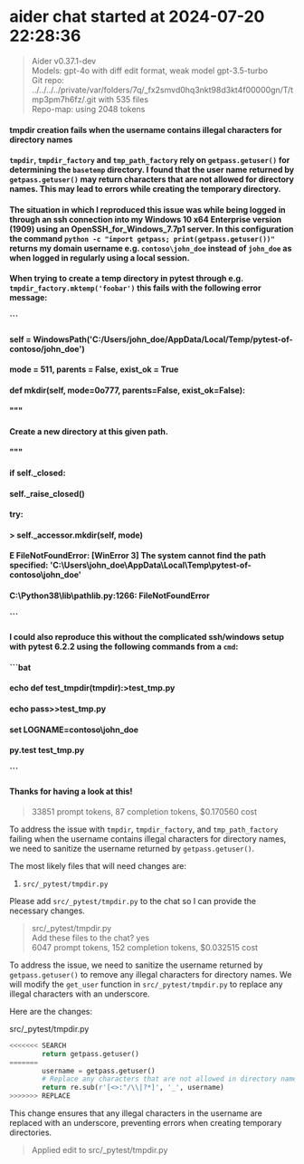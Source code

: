 
# aider chat started at 2024-07-20 22:28:36

> Aider v0.37.1-dev  
> Models: gpt-4o with diff edit format, weak model gpt-3.5-turbo  
> Git repo: ../../../../private/var/folders/7q/_fx2smvd0hq3nkt98d3kt4f00000gn/T/tmp3pm7h6fz/.git with 535 files  
> Repo-map: using 2048 tokens  

#### tmpdir creation fails when the username contains illegal characters for directory names  
#### `tmpdir`, `tmpdir_factory` and `tmp_path_factory` rely on `getpass.getuser()` for determining the `basetemp` directory. I found that the user name returned by `getpass.getuser()` may return characters that are not allowed for directory names. This may lead to errors while creating the temporary directory.  
####   
#### The situation in which I reproduced this issue was while being logged in through an ssh connection into my Windows 10 x64 Enterprise version (1909) using an OpenSSH_for_Windows_7.7p1 server. In this configuration the command `python -c "import getpass; print(getpass.getuser())"` returns my domain username e.g. `contoso\john_doe` instead of `john_doe` as when logged in regularly using a local session.  
####   
#### When trying to create a temp directory in pytest through e.g. `tmpdir_factory.mktemp('foobar')` this fails with the following error message:  
#### ```  
#### self = WindowsPath('C:/Users/john_doe/AppData/Local/Temp/pytest-of-contoso/john_doe')  
#### mode = 511, parents = False, exist_ok = True  
####   
####     def mkdir(self, mode=0o777, parents=False, exist_ok=False):  
####         """  
####         Create a new directory at this given path.  
####         """  
####         if self._closed:  
####             self._raise_closed()  
####         try:  
#### >           self._accessor.mkdir(self, mode)  
#### E           FileNotFoundError: [WinError 3] The system cannot find the path specified: 'C:\\Users\\john_doe\\AppData\\Local\\Temp\\pytest-of-contoso\\john_doe'  
####   
#### C:\Python38\lib\pathlib.py:1266: FileNotFoundError  
#### ```  
####   
#### I could also reproduce this without the complicated ssh/windows setup with pytest 6.2.2 using the following commands from a `cmd`:  
#### ```bat  
#### echo def test_tmpdir(tmpdir):>test_tmp.py  
#### echo   pass>>test_tmp.py  
#### set LOGNAME=contoso\john_doe  
#### py.test test_tmp.py  
#### ```  
####   
#### Thanks for having a look at this!  
> 33851 prompt tokens, 87 completion tokens, $0.170560 cost  

To address the issue with `tmpdir`, `tmpdir_factory`, and `tmp_path_factory` failing when the username contains illegal characters for directory names, we need to sanitize the username returned by `getpass.getuser()`.

The most likely files that will need changes are:
1. `src/_pytest/tmpdir.py`

Please add `src/_pytest/tmpdir.py` to the chat so I can provide the necessary changes.

> src/_pytest/tmpdir.py  
> Add these files to the chat? yes  
> 6047 prompt tokens, 152 completion tokens, $0.032515 cost  

To address the issue, we need to sanitize the username returned by `getpass.getuser()` to remove any illegal characters for directory names. We will modify the `get_user` function in `src/_pytest/tmpdir.py` to replace any illegal characters with an underscore.

Here are the changes:

src/_pytest/tmpdir.py
```python
<<<<<<< SEARCH
        return getpass.getuser()
=======
        username = getpass.getuser()
        # Replace any characters that are not allowed in directory names with an underscore
        return re.sub(r'[<>:"/\\|?*]', '_', username)
>>>>>>> REPLACE
```

This change ensures that any illegal characters in the username are replaced with an underscore, preventing errors when creating temporary directories.

> Applied edit to src/_pytest/tmpdir.py  
